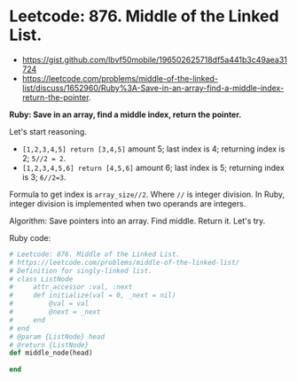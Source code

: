 # Leetcode: 876. Middle of the Linked List.

- https://gist.github.com/lbvf50mobile/196502625718df5a441b3c49aea31724
- https://leetcode.com/problems/middle-of-the-linked-list/discuss/1652960/Ruby%3A-Save-in-an-array-find-a-middle-index-return-the-pointer.

**Ruby: Save in an array, find a middle index, return the pointer.**

Let's start reasoning.

- `[1,2,3,4,5] return [3,4,5]` amount 5; last index is 4; returning index is 2; `5//2 = 2`.
- `[1,2,3,4,5,6] return [4,5,6]` amount 6; last index is 5; returning index is 3; `6//2=3`.

Formula to get index is `array_size//2`. Where `//` is integer division. In Ruby, integer division is implemented when two operands are integers.

Algorithm: Save pointers into an array. Find middle. Return it. Let's try.
 
Ruby code:
```Ruby
# Leetcode: 876. Middle of the Linked List.
# https://leetcode.com/problems/middle-of-the-linked-list/
# Definition for singly-linked list.
# class ListNode
#     attr_accessor :val, :next
#     def initialize(val = 0, _next = nil)
#         @val = val
#         @next = _next
#     end
# end
# @param {ListNode} head
# @return {ListNode}
def middle_node(head)
    
end
```
